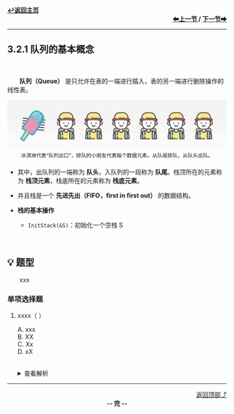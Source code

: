 <a name="top"></a>
<div align="left">
    <a href="/README.md"><b>↩返回主页</b></a>
</div>
<div align="right">
    <b>
    <a href="../3.1%20栈/3.1.3%20栈的链式存储结构.md">⬅上一节 </a>
    /
    <a href="3.2.2%20队列的顺序存储结构.md"> 下一节➡</a>
    </b>
</div>
<hr>

## 3.2.1 队列的基本概念

<br>

&emsp;&emsp;**队列（Queue）** 是只允许在表的一端进行插入，表的另一端进行删除操作的线性表。

<div align="center">
    <img src="/pics/3/3.2.1(1).png" width=800><br>
    <sup>冰淇淋代表“队列出口”，排队的小朋友代表每个数据元素。从队尾排队，从队头出队。</sup>
</div>

+ 其中，出队列的一端称为 **队头**，入队列的一段称为 **队尾**。栈顶所在的元素称为 **栈顶元素**，栈底所在的元素称为 **栈底元素**。

+ 并且栈是一个 **先进先出（FIFO，first in first out）** 的数据结构。

+ **栈的基本操作**

    + `InitStack(&S)`：初始化一个空栈 S

<br>

## 💡 题型

&emsp;&emsp;xxx

### 单项选择题

1. xxxx（ ）

    A. xxx<br>
    B. XX<br>
    C. Xx<br>
    D. xX<br><br>
    <details>
    <summary>查看解析</summary>
    <p>答案：x</p>
    </details>

<hr>

<div align="right">
    <a href="#top">返回顶部⤴</a>
</div>

<div align="center">
    <b>-- 完 --</b>
</div>